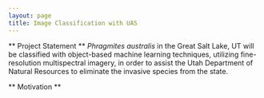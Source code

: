 ```yaml
---
layout: page
title: Image Classification with UAS
---
```


** Project Statement **
*Phragmites australis* in the Great Salt Lake, UT will be classified with object-based
machine learning techniques, utilizing fine-resolution multispectral imagery, in order
to assist the Utah Department of Natural Resources to eliminate the invasive species 
from the state.

** Motivation **
